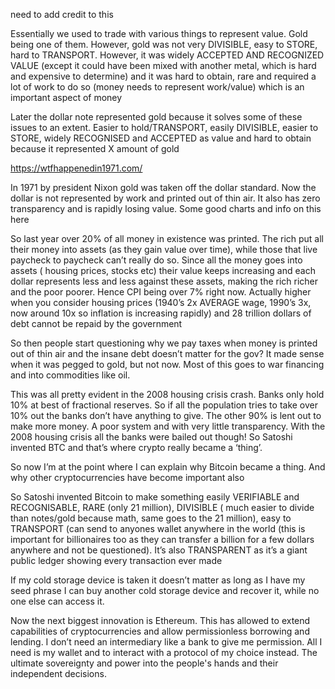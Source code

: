 need to add credit to this

Essentially we used to trade with various things to represent value. Gold being one of them. However, gold was not very
DIVISIBLE, easy to STORE, hard to TRANSPORT. However, it was widely ACCEPTED AND RECOGNIZED VALUE (except it could have
been mixed with another metal, which is hard and expensive to determine) and it was hard to obtain, rare and required a
lot of work to do so (money needs to represent work/value) which is an important aspect of money

Later the dollar note represented gold because it solves some of these issues to an extent. Easier to hold/TRANSPORT,
easily DIVISIBLE, easier to STORE, widely RECOGNISED and ACCEPTED as value and hard to obtain because it represented X
amount of gold

https://wtfhappenedin1971.com/

In 1971 by president Nixon gold was taken off the dollar standard. Now the dollar is not represented by work and printed
out of thin air. It also has zero transparency and is rapidly losing value. Some good charts and info on this here

So last year over 20% of all money in existence was printed. The rich put all their money into assets (as they gain
value over time), while those that live paycheck to paycheck can’t really do so. Since all the money goes into assets (
housing prices, stocks etc) their value keeps increasing and each dollar represents less and less against these assets,
making the rich richer and the poor poorer. Hence CPI being over 7% right now. Actually higher when you consider housing
prices (1940’s 2x AVERAGE wage, 1990’s 3x, now around 10x so inflation is increasing rapidly) and 28 trillion dollars of
debt cannot be repaid by the government

So then people start questioning why we pay taxes when money is printed out of thin air and the insane debt doesn’t
matter for the gov? It made sense when it was pegged to gold, but not now. Most of this goes to war financing and into
commodities like oil.

This was all pretty evident in the 2008 housing crisis crash. Banks only hold 10% at best of fractional reserves. So if
all the population tries to take over 10% out the banks don’t have anything to give. The other 90% is lent out to make
more money. A poor system and with very little transparency. With the 2008 housing crisis all the banks were bailed out
though! So Satoshi invented BTC and that’s where crypto really became a ‘thing’.

So now I’m at the point where I can explain why Bitcoin became a thing. And why other cryptocurrencies have become
important also

So Satoshi invented Bitcoin to make something easily VERIFIABLE and RECOGNISABLE, RARE (only 21 million), DIVISIBLE (
much easier to divide than notes/gold because math, same goes to the 21 million), easy to TRANSPORT (can send to anyones
wallet anywhere in the world (this is important for billionaires too as they can transfer a billion for a few dollars
anywhere and not be questioned). It’s also TRANSPARENT as it’s a giant public ledger showing every transaction ever made

If my cold storage device is taken it doesn’t matter as long as I have my seed phrase I can buy another cold storage
device and recover it, while no one else can access it.

Now the next biggest innovation is Ethereum. This has allowed to extend capabilities of cryptocurrencies and allow
permissionless borrowing and lending. I don’t need an intermediary like a bank to give me permission. All I need is my
wallet and to interact with a protocol of my choice instead. The ultimate sovereignty and power into the people's hands
and their independent decisions.